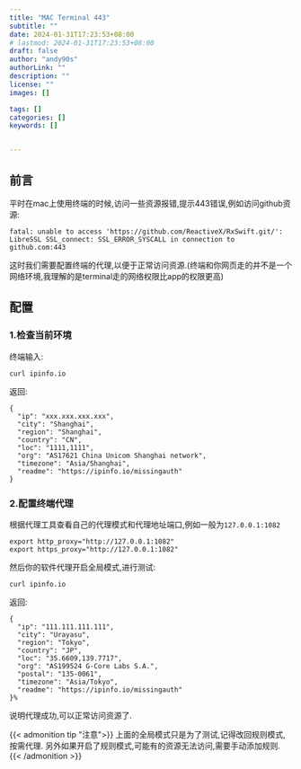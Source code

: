 ```yaml
---
title: "MAC Terminal 443"
subtitle: ""
date: 2024-01-31T17:23:53+08:00
# lastmod: 2024-01-31T17:23:53+08:00
draft: false
author: "andy90s"
authorLink: ""
description: ""
license: ""
images: []

tags: []
categories: []
keywords: []


---
```

<!--more-->
## 前言

平时在mac上使用终端的时候,访问一些资源报错,提示443错误,例如访问github资源:

```shell
fatal: unable to access 'https://github.com/ReactiveX/RxSwift.git/':
LibreSSL SSL_connect: SSL_ERROR_SYSCALL in connection to github.com:443
```

这时我们需要配置终端的代理,以便于正常访问资源.(终端和你网页走的并不是一个网络环境,我理解的是terminal走的网络权限比app的权限更高)
## 配置

### 1.检查当前环境

终端输入:

```shell
curl ipinfo.io
```

返回:<br>

```shell
{
  "ip": "xxx.xxx.xxx.xxx",
  "city": "Shanghai",
  "region": "Shanghai",
  "country": "CN",
  "loc": "1111,1111",
  "org": "AS17621 China Unicom Shanghai network",
  "timezone": "Asia/Shanghai",
  "readme": "https://ipinfo.io/missingauth"
}
```

### 2.配置终端代理

根据代理工具查看自己的代理模式和代理地址端口,例如一般为`127.0.0.1:1082`<br>

```shell
export http_proxy="http://127.0.0.1:1082"
export https_proxy="http://127.0.0.1:1082"
```

然后你的软件代理开启全局模式,进行测试:<br>

```shell
curl ipinfo.io
```

返回:<br>

```shell
{
  "ip": "111.111.111.111",
  "city": "Urayasu",
  "region": "Tokyo",
  "country": "JP",
  "loc": "35.6609,139.7717",
  "org": "AS199524 G-Core Labs S.A.",
  "postal": "135-0061",
  "timezone": "Asia/Tokyo",
  "readme": "https://ipinfo.io/missingauth"
}%
```

说明代理成功,可以正常访问资源了.

{{< admonition tip "注意">}}
上面的全局模式只是为了测试,记得改回规则模式,按需代理. 另外如果开启了规则模式,可能有的资源无法访问,需要手动添加规则.
{{< /admonition >}}
